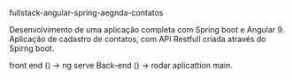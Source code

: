 fullstack-angular-spring-aegnda-contatos

Desenvolvimento de uma aplicação completa com Spring boot e Angular 9.
Aplicação de cadastro de contatos, com API Restfull criada através do Spirng boot.

front end () -> ng serve
Back-end () -> rodar aplicattion main.
